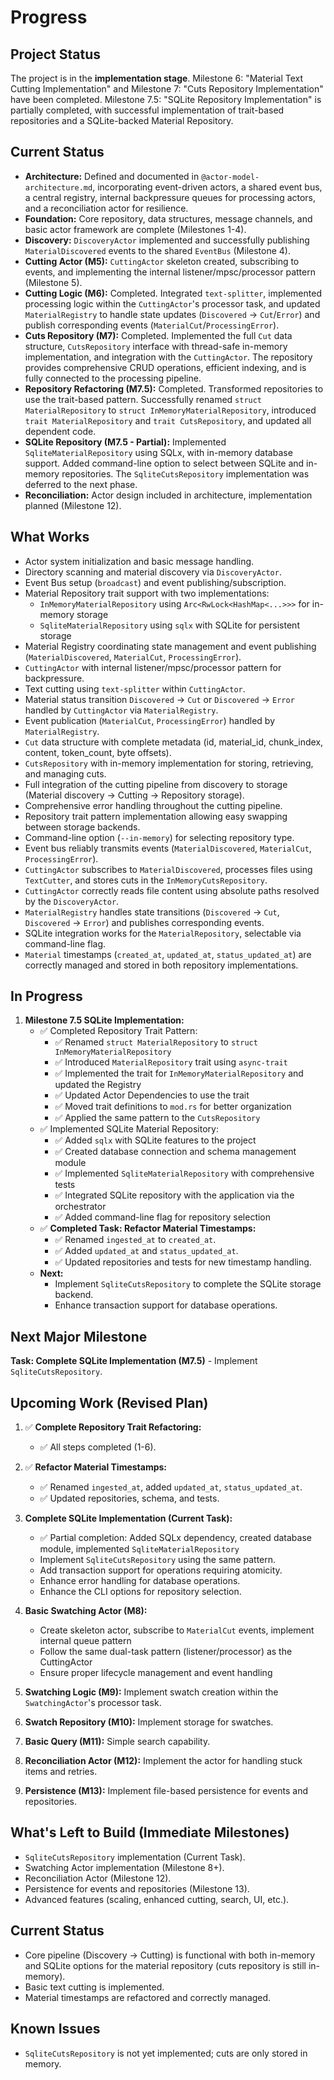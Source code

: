 # Progress

## Project Status

The project is in the **implementation stage**. Milestone 6: "Material Text Cutting Implementation" and Milestone 7: "Cuts Repository Implementation" have been completed. Milestone 7.5: "SQLite Repository Implementation" is partially completed, with successful implementation of trait-based repositories and a SQLite-backed Material Repository.

## Current Status

- **Architecture:** Defined and documented in `@actor-model-architecture.md`, incorporating event-driven actors, a shared event bus, a central registry, internal backpressure queues for processing actors, and a reconciliation actor for resilience.
- **Foundation:** Core repository, data structures, message channels, and basic actor framework are complete (Milestones 1-4).
- **Discovery:** `DiscoveryActor` implemented and successfully publishing `MaterialDiscovered` events to the shared `EventBus` (Milestone 4).
- **Cutting Actor (M5):** `CuttingActor` skeleton created, subscribing to events, and implementing the internal listener/mpsc/processor pattern (Milestone 5).
- **Cutting Logic (M6):** Completed. Integrated `text-splitter`, implemented processing logic within the `CuttingActor`'s processor task, and updated `MaterialRegistry` to handle state updates (`Discovered` -> `Cut`/`Error`) and publish corresponding events (`MaterialCut`/`ProcessingError`).
- **Cuts Repository (M7):** Completed. Implemented the full `Cut` data structure, `CutsRepository` interface with thread-safe in-memory implementation, and integration with the `CuttingActor`. The repository provides comprehensive CRUD operations, efficient indexing, and is fully connected to the processing pipeline.
- **Repository Refactoring (M7.5):** Completed. Transformed repositories to use the trait-based pattern. Successfully renamed `struct MaterialRepository` to `struct InMemoryMaterialRepository`, introduced `trait MaterialRepository` and `trait CutsRepository`, and updated all dependent code.
- **SQLite Repository (M7.5 - Partial):** Implemented `SqliteMaterialRepository` using SQLx, with in-memory database support. Added command-line option to select between SQLite and in-memory repositories. The `SqliteCutsRepository` implementation was deferred to the next phase.
- **Reconciliation:** Actor design included in architecture, implementation planned (Milestone 12).

## What Works

- Actor system initialization and basic message handling.
- Directory scanning and material discovery via `DiscoveryActor`.
- Event Bus setup (`broadcast`) and event publishing/subscription.
- Material Repository trait support with two implementations:
  - `InMemoryMaterialRepository` using `Arc<RwLock<HashMap<...>>>` for in-memory storage
  - `SqliteMaterialRepository` using `sqlx` with SQLite for persistent storage
- Material Registry coordinating state management and event publishing (`MaterialDiscovered`, `MaterialCut`, `ProcessingError`).
- `CuttingActor` with internal listener/mpsc/processor pattern for backpressure.
- Text cutting using `text-splitter` within `CuttingActor`.
- Material status transition `Discovered` -> `Cut` or `Discovered` -> `Error` handled by `CuttingActor` via `MaterialRegistry`.
- Event publication (`MaterialCut`, `ProcessingError`) handled by `MaterialRegistry`.
- `Cut` data structure with complete metadata (id, material_id, chunk_index, content, token_count, byte offsets).
- `CutsRepository` with in-memory implementation for storing, retrieving, and managing cuts.
- Full integration of the cutting pipeline from discovery to storage (Material discovery → Cutting → Repository storage).
- Comprehensive error handling throughout the cutting pipeline.
- Repository trait pattern implementation allowing easy swapping between storage backends.
- Command-line option (`--in-memory`) for selecting repository type.
- Event bus reliably transmits events (`MaterialDiscovered`, `MaterialCut`, `ProcessingError`).
- `CuttingActor` subscribes to `MaterialDiscovered`, processes files using `TextCutter`, and stores cuts in the `InMemoryCutsRepository`.
- `CuttingActor` correctly reads file content using absolute paths resolved by the `DiscoveryActor`.
- `MaterialRegistry` handles state transitions (`Discovered` -> `Cut`, `Discovered` -> `Error`) and publishes corresponding events.
- SQLite integration works for the `MaterialRepository`, selectable via command-line flag.
- `Material` timestamps (`created_at`, `updated_at`, `status_updated_at`) are correctly managed and stored in both repository implementations.

## In Progress

1. **Milestone 7.5 SQLite Implementation:**
   - ✅ Completed Repository Trait Pattern:
     - ✅ Renamed `struct MaterialRepository` to `struct InMemoryMaterialRepository`
     - ✅ Introduced `MaterialRepository` trait using `async-trait`
     - ✅ Implemented the trait for `InMemoryMaterialRepository` and updated the Registry
     - ✅ Updated Actor Dependencies to use the trait
     - ✅ Moved trait definitions to `mod.rs` for better organization
     - ✅ Applied the same pattern to the `CutsRepository`
   - ✅ Implemented SQLite Material Repository:
     - ✅ Added `sqlx` with SQLite features to the project
     - ✅ Created database connection and schema management module
     - ✅ Implemented `SqliteMaterialRepository` with comprehensive tests
     - ✅ Integrated SQLite repository with the application via the orchestrator
     - ✅ Added command-line flag for repository selection
   - ✅ **Completed Task: Refactor Material Timestamps:**
     - ✅ Renamed `ingested_at` to `created_at`.
     - ✅ Added `updated_at` and `status_updated_at`.
     - ✅ Updated repositories and tests for new timestamp handling.
   - **Next:**
     - Implement `SqliteCutsRepository` to complete the SQLite storage backend.
     - Enhance transaction support for database operations.

## Next Major Milestone

**Task: Complete SQLite Implementation (M7.5)** - Implement `SqliteCutsRepository`.

## Upcoming Work (Revised Plan)

1. ✅ **Complete Repository Trait Refactoring:**
   - ✅ All steps completed (1-6).
2. ✅ **Refactor Material Timestamps:**
   - ✅ Renamed `ingested_at`, added `updated_at`, `status_updated_at`.
   - ✅ Updated repositories, schema, and tests.
3. **Complete SQLite Implementation (Current Task):**
   - ✅ Partial completion: Added SQLx dependency, created database module, implemented `SqliteMaterialRepository`
   - Implement `SqliteCutsRepository` using the same pattern.
   - Add transaction support for operations requiring atomicity.
   - Enhance error handling for database operations.
   - Enhance the CLI options for repository selection.
4. **Basic Swatching Actor (M8):**

   - Create skeleton actor, subscribe to `MaterialCut` events, implement internal queue pattern
   - Follow the same dual-task pattern (listener/processor) as the CuttingActor
   - Ensure proper lifecycle management and event handling

5. **Swatching Logic (M9):** Implement swatch creation within the `SwatchingActor`'s processor task.

6. **Swatch Repository (M10):** Implement storage for swatches.

7. **Basic Query (M11):** Simple search capability.

8. **Reconciliation Actor (M12):** Implement the actor for handling stuck items and retries.

9. **Persistence (M13):** Implement file-based persistence for events and repositories.

## What's Left to Build (Immediate Milestones)

- `SqliteCutsRepository` implementation (Current Task).
- Swatching Actor implementation (Milestone 8+).
- Reconciliation Actor (Milestone 12).
- Persistence for events and repositories (Milestone 13).
- Advanced features (scaling, enhanced cutting, search, UI, etc.).

## Current Status

- Core pipeline (Discovery -> Cutting) is functional with both in-memory and SQLite options for the material repository (cuts repository is still in-memory).
- Basic text cutting is implemented.
- Material timestamps are refactored and correctly managed.

## Known Issues

- `SqliteCutsRepository` is not yet implemented; cuts are only stored in memory.
